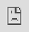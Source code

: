 ```yaml
---
layout: post2
title: 'Peñarol: el espectacular gol de rabona de un jugador que está en la puerta de salida del club'
description: 'Mirá el espectacular gol de rabona de un jugador que está en la puerta de salida de Peñarol'
category: noticias
image: 'https://media.elobservador.com.uy/p/c8b1b7fc93a14f8426d51fe069a1ede7/adjuntos/362/imagenes/100/385/0100385877/1000x0/smart/stuani-jpgwebp.webp'
date: NoneT13:29:00 +2:00:00
date_es: '
							13 de junio  2024 - 13:29hs
					'
---
```


<html>
<img style='width: 100%' src='{{ page.image | prepend: base.url }}'>
<p>El delantero de <strong><a class="agrupador" href="https://www.elobservador.com.uy/club-atletico-penarol-a42904" rel="42904">Peñarol</a></strong> <a class="agrupador" href="https://www.elobservador.com.uy/tag/jose-neris" rel="68097">José Neris</a> hizo un espectacular gol de rabona en una de las prácticas con las que el aurinegro apronta su partido de la segunda fecha del Torneo Intermedio. </p><p>En un ejercicio de ataque y definición, la pelota le quedó muy atrás a Neris como para encarar y definir ante el cuarto arquero del plantel, <strong>Kevin Morgan.</strong></p><p> Por eso, el ex River Plate y Colón de Santa Fe<strong> ensayó una rabona fantástica con la que clavó la pelota en el ángulo superior derecho del golero. </strong></p><p> Neris le pidió perdón a Morgan por el golazo a través de su cuenta de Instagram. </p><p> El delantero centro termina su préstamo a Peñarol el 30 de junio y deberá volver a Colón de Santa Fe, dueño de su ficha. </p><p>Como informó <em>Referí</em>, Peñarol no realizará <a href="https://www.elobservador.com.uy/futbol/los-contratos-que-vencen-penarol-el-30-junio-y-cuantas-plazas-prestamo-se-liberan-n5943968#:~:text=Lo%20primero%20que%20Pe%C3%B1arol%20tiene,Speedy%22%20Gonz%C3%A1lez%20y%20Jos%C3%A9%20Neris." rel="follow" target="_blank">gestiones por extender su préstamo</a>, así como tampoco lo hará con el argentino Ángel "Speedy" González. </p><p>El jugador no estuvo nunca en la consideración del entrenador Diego Aguirre porque no es del paladar del DT. </p><p>Mirá su golazo: </p><iframe allow="autoplay; fullscreen; picture-in-picture" allowfullscreen="" data-td-src-property="https://geo.dailymotion.com/player/xrvv4.html?video=x909uws" frameborder="0" height="100%" src="https://geo.dailymotion.com/player/xrvv4.html?video=x909uws" style="width:100%;height:100%;position:absolute;left:0;top:0;overflow:hidden;" width="100%"></iframe><div style='height: 30px;'><p></p>
<div style='height: 300px;'></div>
</html>
